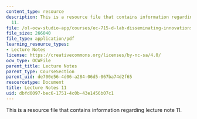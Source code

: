 ```yaml
---
content_type: resource
description: This is a resource file that contains information regarding lecture note
  11.
file: /ol-ocw-studio-app/courses/ec-715-d-lab-disseminating-innovations-for-the-common-good-spring-2007/dbfd0097bec617514c0b43e1456b07c1_MITEC_715S07_notes11.pdf
file_size: 266040
file_type: application/pdf
learning_resource_types:
- Lecture Notes
license: https://creativecommons.org/licenses/by-nc-sa/4.0/
ocw_type: OCWFile
parent_title: Lecture Notes
parent_type: CourseSection
parent_uid: de700e56-4d06-a284-06d5-067ba74d2f65
resourcetype: Document
title: Lecture Notes 11
uid: dbfd0097-bec6-1751-4c0b-43e1456b07c1
---
```

This is a resource file that contains information regarding lecture note 11.